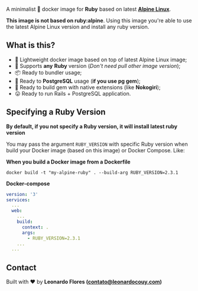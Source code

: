 A minimalist :dolphin: docker image for **Ruby** based on latest **[Alpine Linux](https://hub.docker.com/_/alpine/)**. 

**This image is not based on ruby:alpine**. Using this image you're able to use the latest Alpine Linux version and install any ruby version.

## What is this?

- :whale: Lightweight docker image based on top of latest Alpine Linux image;
- :gem: Supports **any** **Ruby** version (*Don't need pull other image version*);
- :package: Ready to bundler usage;
- :elephant: Ready to **PostgreSQL** usage (**if you use pg gem**);
- :hammer: Ready to build gem with native extensions (like **Nokogiri**);
- :stuck_out_tongue: Ready to run Rails + PostgreSQL application.

## Specifying a Ruby Version

**By default, if you not specify a Ruby version, it will install latest ruby version** 

You may pass the argument `RUBY_VERSION` with specific Ruby version when build your Docker image (based on this image) or Docker Compose. Like:


**When you build a Docker image from a Dockerfile**
```shell
docker build -t "my-alpine-ruby" . --build-arg RUBY_VERSION=2.3.1
```

**Docker-compose**
```yaml
version: '3'
services:
  ...
  web:
    ...
    build:
      context: .
      args:
        - RUBY_VERSION=2.3.1
    ...
  ...
```

## Contact

Built with :heart: by **Leonardo Flores (contato@leonardocouy.com)**
